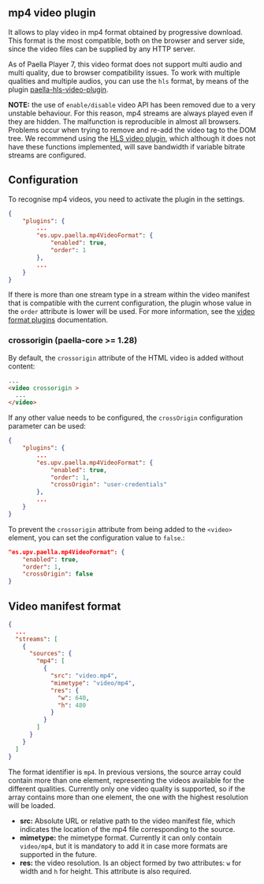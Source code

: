 ## mp4 video plugin

It allows to play video in mp4 format obtained by progressive download. This format is the most compatible, both on the browser and server side, since the video files can be supplied by any HTTP server.

As of Paella Player 7, this video format does not support multi audio and multi quality, due to browser compatibility issues. To work with multiple qualities and multiple audios, you can use the `hls` format, by means of the plugin [paella-hls-video-plugin](https://githjub.com/polimediaupv/paella-hls-video-plugin).


**NOTE:** the use of `enable/disable` video API has been removed due to a very unstable behaviour. For this reason, mp4 streams are always played even if they are hidden. The malfunction is reproducible in almost all browsers. Problems occur when trying to remove and re-add the video tag to the DOM tree. We recommend using the [HLS video plugin](hls_live_video_plugin.md), which although it does not have these functions implemented, will save bandwidth if variable bitrate streams are configured.

## Configuration

To recognise mp4 videos, you need to activate the plugin in the settings.

```json
{
    "plugins": {
        ...
        "es.upv.paella.mp4VideoFormat": {
            "enabled": true,
            "order": 1
        },
        ...
    }
}
```

If there is more than one stream type in a stream within the video manifest that is compatible with the current configuration, the plugin whose value in the `order` attribute is lower will be used. For more information, see the [video format plugins](video_plugins.md) documentation.

### crossorigin (paella-core >= 1.28)

By default, the `crossorigin` attribute of the HTML video is added without content:

```html
...
<video crossorigin >
  ...
</video>
```

If any other value needs to be configured, the `crossOrigin` configuration parameter can be used:

```json
{
    "plugins": {
        ...
        "es.upv.paella.mp4VideoFormat": {
            "enabled": true,
            "order": 1,
            "crossOrigin": "user-credentials"
        },
        ...
    }
}
```

To prevent the `crossorigin` attribute from being added to the `<video>` element, you can set the configuration value to `false`.:

```json
"es.upv.paella.mp4VideoFormat": {
    "enabled": true,
    "order": 1,
    "crossOrigin": false
}
```


## Video manifest format

```json
{
  ...
  "streams": [
    {
      "sources": {
        "mp4": [
          {
            "src": "video.mp4",
            "mimetype": "video/mp4",
            "res": {
              "w": 640,
              "h": 480
            }
          }
        ]
      }
    }
  ]
}
```



The format identifier is `mp4`. In previous versions, the source array could contain more than one element, representing the videos available for the different qualities. Currently only one video quality is supported, so if the array contains more than one element, the one with the highest resolution will be loaded.

- **src:** Absolute URL or relative path to the video manifest file, which indicates the location of the mp4 file corresponding to the source.
- **mimetype:** the mimetype format. Currently it can only contain `video/mp4`, but it is mandatory to add it in case more formats are supported in the future.
- **res:** the video resolution. Is an object formed by two attributes: `w`  for width and `h` for height. This attribute is also required.